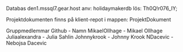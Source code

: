 Databas
den1.mssql7.gear.host
anv: holidaymakerdb
lös: Th0Q!r076_IY;

Projektdokumenten finns på klient-repot i mappen:
ProjektDokument

Gruppmedlemmar
Github 			- 	Namn
MikaelOllhage	- 	Mikael Ollhage
Juliaalexandra	- 	Julia Sahlin
Johnnykrook 	-	Johnny Krook
NDacevic 		-	Nebojsa Dacevic

	
